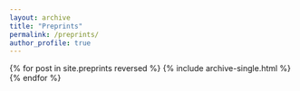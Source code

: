 ```yaml
---
layout: archive
title: "Preprints"
permalink: /preprints/
author_profile: true
---
```


{% for post in site.preprints reversed %}
  {% include archive-single.html %}
{% endfor %}
